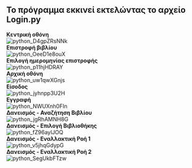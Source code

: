 ## **Το πρόγραμμα εκκινεί εκτελώντας το αρχείο Login.py**  
**Κεντρική οθόνη**  
![python_D4gpZRsNNk](https://user-images.githubusercontent.com/95766082/168568849-cefd1857-794c-49b5-ae67-c537f4ba2ba0.png)  
**Επιστροφή βιβλίου**  
![python_OeeD1e8ouX](https://user-images.githubusercontent.com/95766082/168568866-159a892d-a799-474c-b22b-0631f8f12caf.png)  
**Επιλογή ημερομηνίας επιστροφής**  
![python_p11hjHDRAY](https://user-images.githubusercontent.com/95766082/168568875-5cdd74ff-edfb-4910-9f24-cd63fd66814d.png)  
**Αρχική οθόνη**  
![python_uw1qwXGnjs](https://user-images.githubusercontent.com/95766082/169520045-0916b9ac-5960-44e1-bcd5-2c4d36180b61.png)  
**Είσοδος**  
![python_jyhnpp3U2H](https://user-images.githubusercontent.com/95766082/169520107-aa9fa51c-9e08-46d2-af77-fe8e73c9864f.png)  
**Εγγραφή**  
![python_NWUXnh0FIn](https://user-images.githubusercontent.com/95766082/169520120-cc16df07-7c03-4e38-a5ec-4be0e5eaffcc.png)  
**Δανεισμός - Αναζήτηση Βιβλίου**  
![python_jgRhAMNH8G](https://user-images.githubusercontent.com/95766082/171051776-803c5109-0b9e-4263-b371-b1772210565b.png)  
**Δανεισμός - Επιλογή Βιβλιοθήκης**  
![python_fZ96aylJOQ](https://user-images.githubusercontent.com/95766082/171051835-1b30b0e7-bc6b-4160-8805-a96192ff42e6.png)  
**Δανεισμός - Εναλλακτική Ροή 1**  
![python_v5jhqGdypG](https://user-images.githubusercontent.com/95766082/171051862-90972d04-4423-458d-a64c-9f6aa6a24a2c.png)  
**Δανεισμός - Εναλλακτική Ροή 2**  
![python_SegUkbFTzw](https://user-images.githubusercontent.com/95766082/171051892-aaa33964-4fb8-4ce5-9dfa-33d2000d1ac5.png)  
